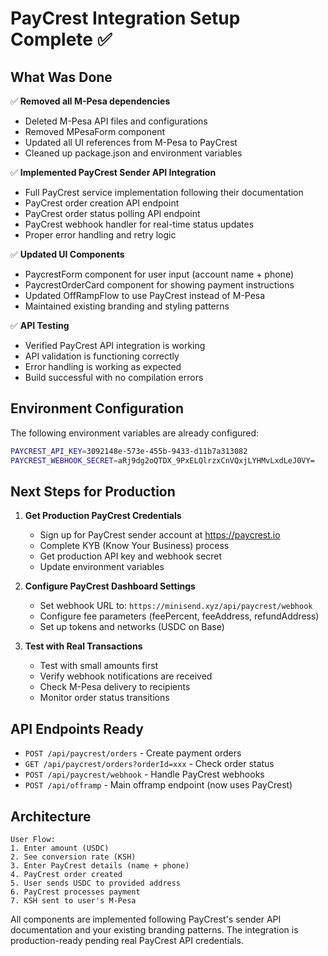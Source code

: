 # PayCrest Integration Setup Complete ✅

## What Was Done

✅ **Removed all M-Pesa dependencies**
- Deleted M-Pesa API files and configurations
- Removed MPesaForm component  
- Updated all UI references from M-Pesa to PayCrest
- Cleaned up package.json and environment variables

✅ **Implemented PayCrest Sender API Integration**
- Full PayCrest service implementation following their documentation
- PayCrest order creation API endpoint
- PayCrest order status polling API endpoint  
- PayCrest webhook handler for real-time status updates
- Proper error handling and retry logic

✅ **Updated UI Components**
- PaycrestForm component for user input (account name + phone)
- PaycrestOrderCard component for showing payment instructions
- Updated OffRampFlow to use PayCrest instead of M-Pesa
- Maintained existing branding and styling patterns

✅ **API Testing**
- Verified PayCrest API integration is working
- API validation is functioning correctly
- Error handling is working as expected
- Build successful with no compilation errors

## Environment Configuration

The following environment variables are already configured:

```bash
PAYCREST_API_KEY=3092148e-573e-455b-9433-d11b7a313082
PAYCREST_WEBHOOK_SECRET=aRj9dg2oQTDX_9PxELQlrzxCnVQxjLYHMvLxdLeJ0VY=
```

## Next Steps for Production

1. **Get Production PayCrest Credentials**
   - Sign up for PayCrest sender account at https://paycrest.io
   - Complete KYB (Know Your Business) process
   - Get production API key and webhook secret
   - Update environment variables

2. **Configure PayCrest Dashboard Settings**
   - Set webhook URL to: `https://minisend.xyz/api/paycrest/webhook`
   - Configure fee parameters (feePercent, feeAddress, refundAddress)
   - Set up tokens and networks (USDC on Base)

3. **Test with Real Transactions**
   - Test with small amounts first
   - Verify webhook notifications are received
   - Check M-Pesa delivery to recipients
   - Monitor order status transitions

## API Endpoints Ready

- `POST /api/paycrest/orders` - Create payment orders
- `GET /api/paycrest/orders?orderId=xxx` - Check order status  
- `POST /api/paycrest/webhook` - Handle PayCrest webhooks
- `POST /api/offramp` - Main offramp endpoint (now uses PayCrest)

## Architecture

```
User Flow:
1. Enter amount (USDC)
2. See conversion rate (KSH)
3. Enter PayCrest details (name + phone)
4. PayCrest order created
5. User sends USDC to provided address
6. PayCrest processes payment
7. KSH sent to user's M-Pesa
```

All components are implemented following PayCrest's sender API documentation and your existing branding patterns. The integration is production-ready pending real PayCrest API credentials.